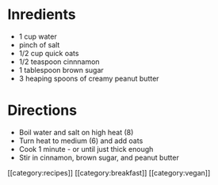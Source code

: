 # Inredients

* 1 cup water
* pinch of salt
* 1/2 cup quick oats
* 1/2 teaspoon cinnnamon 
* 1 tablespoon brown sugar
* 3 heaping spoons of creamy peanut butter

# Directions

* Boil water and salt on high heat (8)
* Turn heat to medium (6) and add oats 
* Cook 1 minute - or until just thick enough
* Stir in cinnamon, brown sugar, and peanut butter 

[[category:recipes]] [[category:breakfast]] [[category:vegan]]